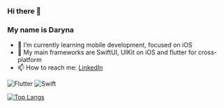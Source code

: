 ### Hi there 👋

### My name is Daryna

- 🌱 I’m currently learning mobile development, focused on iOS
- 📱 My main frameworks are SwiftUI, UIKit on iOS and flutter for cross-platform
- 📫 How to reach me: [LinkedIn](https://www.linkedin.com/in/daryna-parena-417ab31b4/)

![Flutter](https://img.shields.io/badge/Flutter-02569B?style=for-the-badge&logo=flutter&logoColor=white)
![Swift](https://img.shields.io/badge/Swift-FA7343?style=for-the-badge&logo=swift&logoColor=white)

[![Top Langs](https://github-readme-stats.vercel.app/api/top-langs/?username=owldarlyn)](https://github.com/anuraghazra/github-readme-stats)
